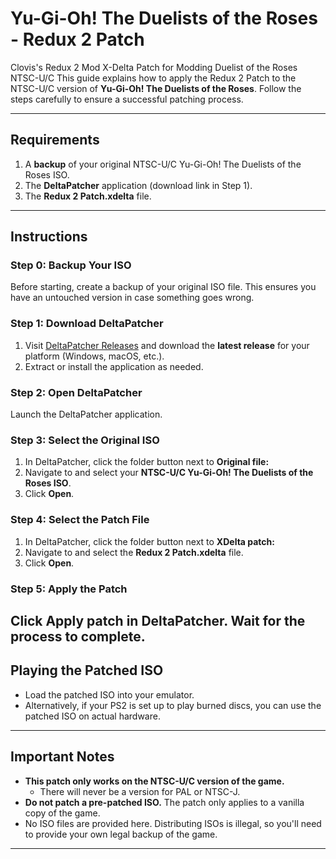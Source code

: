 # Yu-Gi-Oh! The Duelists of the Roses - Redux 2 Patch
Clovis's Redux 2 Mod X-Delta Patch for Modding Duelist of the Roses NTSC-U/C
This guide explains how to apply the Redux 2 Patch to the NTSC-U/C version of **Yu-Gi-Oh! The Duelists of the Roses**. Follow the steps carefully to ensure a successful patching process.

---

## Requirements
1. A **backup** of your original NTSC-U/C Yu-Gi-Oh! The Duelists of the Roses ISO.
2. The **DeltaPatcher** application (download link in Step 1).
3. The **Redux 2 Patch.xdelta** file.

---

## Instructions

### Step 0: Backup Your ISO
Before starting, create a backup of your original ISO file. This ensures you have an untouched version in case something goes wrong.

### Step 1: Download DeltaPatcher
1. Visit [DeltaPatcher Releases](https://github.com/marco-calautti/DeltaPatcher/releases) and download the **latest release** for your platform (Windows, macOS, etc.).
2. Extract or install the application as needed.

### Step 2: Open DeltaPatcher
Launch the DeltaPatcher application.

### Step 3: Select the Original ISO
1. In DeltaPatcher, click the folder button next to **Original file:**
2. Navigate to and select your **NTSC-U/C Yu-Gi-Oh! The Duelists of the Roses ISO**.
3. Click **Open**.

### Step 4: Select the Patch File
1. In DeltaPatcher, click the folder button next to **XDelta patch:**
2. Navigate to and select the **Redux 2 Patch.xdelta** file.
3. Click **Open**.

### Step 5: Apply the Patch
Click **Apply patch** in DeltaPatcher. Wait for the process to complete.
---

## Playing the Patched ISO
- Load the patched ISO into your emulator.
- Alternatively, if your PS2 is set up to play burned discs, you can use the patched ISO on actual hardware.
---

## Important Notes
- **This patch only works on the NTSC-U/C version of the game.** 
  - There will never be a version for PAL or NTSC-J.
- **Do not patch a pre-patched ISO.** The patch only applies to a vanilla copy of the game.
- No ISO files are provided here. Distributing ISOs is illegal, so you'll need to provide your own legal backup of the game.
--- 
